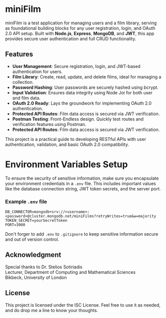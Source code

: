 # miniFilm

miniFilm is a test application for managing users and a film library, serving as foundational building blocks for any user registration, login, and OAuth 2.0 API setup. Built with **Node.js**, **Express**, **MongoDB**, and **JWT**, this app provides secure user authentication and full CRUD functionality.
## Features

- **User Management**: Secure registration, login, and JWT-based authentication for users.
- **Film Library**: Create, read, update, and delete films, ideal for managing a collection.
- **Password Hashing**: User passwords are securely hashed using bcrypt.
- **Input Validation**: Ensures data integrity using Node Joi for both user and film data.
- **OAuth 2.0 Ready**: Lays the groundwork for implementing OAuth 2.0 authentication.
- **Protected API Routes**: Film data access is secured via JWT verification.
- **Postman Testing**: Front-Endless design. Quickly test routes and verification features using Postman.
- **Protected API Routes**: Film data access is secured via JWT verification.

This project is a practical guide to developing RESTful APIs with user authentication, validation, and basic OAuth 2.0 compatibility.
# Environment Variables Setup
To ensure the security of sensitive information, make sure you encapsulate your environment credentials in a `.env` file. This includes important values like the database connection string, JWT token secrets, and the server port.

### Example `.env` file

```plaintext
DB_CONNECTOR=mongodb+srv://<username>:<password>@cluster.mongodb.net/miniFilms?retryWrites=true&w=majority
TOKEN_SECRET=yourSecretToken
PORT=3000
```
Don't forger to add `.env` to `.gitignore` to keep sensitive information secure and out of version control.
## Acknowledgment
Special thanks to  Dr. Stelios Sotiriadis  
Lecturer, Department of Computing and Mathematical Sciences  
Bikbeck, University of London

## License

This project is licensed under the ISC License. Feel free to use it as needed, and do drop me a line to know your thoughts.

